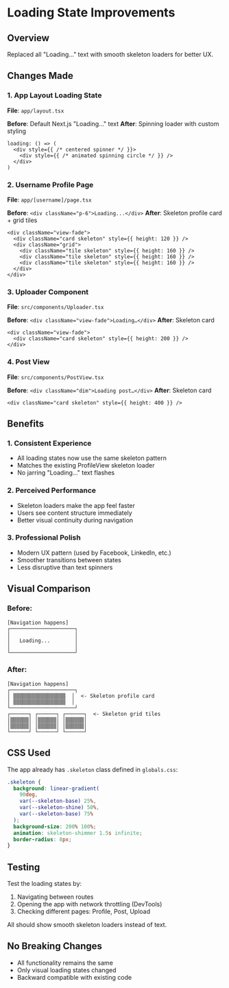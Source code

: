 # Loading State Improvements

## Overview
Replaced all "Loading..." text with smooth skeleton loaders for better UX.

## Changes Made

### 1. App Layout Loading State
**File**: `app/layout.tsx`

**Before**: Default Next.js "Loading..." text
**After**: Spinning loader with custom styling

```tsx
loading: () => (
  <div style={{ /* centered spinner */ }}>
    <div style={{ /* animated spinning circle */ }} />
  </div>
)
```

### 2. Username Profile Page
**File**: `app/[username]/page.tsx`

**Before**: `<div className="p-6">Loading...</div>`
**After**: Skeleton profile card + grid tiles

```tsx
<div className="view-fade">
  <div className="card skeleton" style={{ height: 120 }} />
  <div className="grid">
    <div className="tile skeleton" style={{ height: 160 }} />
    <div className="tile skeleton" style={{ height: 160 }} />
    <div className="tile skeleton" style={{ height: 160 }} />
  </div>
</div>
```

### 3. Uploader Component
**File**: `src/components/Uploader.tsx`

**Before**: `<div className="view-fade">Loading…</div>`
**After**: Skeleton card

```tsx
<div className="view-fade">
  <div className="card skeleton" style={{ height: 200 }} />
</div>
```

### 4. Post View
**File**: `src/components/PostView.tsx`

**Before**: `<div className="dim">Loading post…</div>`
**After**: Skeleton card

```tsx
<div className="card skeleton" style={{ height: 400 }} />
```

## Benefits

### 1. **Consistent Experience**
- All loading states now use the same skeleton pattern
- Matches the existing ProfileView skeleton loader
- No jarring "Loading..." text flashes

### 2. **Perceived Performance**
- Skeleton loaders make the app feel faster
- Users see content structure immediately
- Better visual continuity during navigation

### 3. **Professional Polish**
- Modern UX pattern (used by Facebook, LinkedIn, etc.)
- Smoother transitions between states
- Less disruptive than text spinners

## Visual Comparison

### Before:
```
[Navigation happens]
┌─────────────────────┐
│                     │
│   Loading...        │
│                     │
└─────────────────────┘
```

### After:
```
[Navigation happens]
┌─────────────────────┐
│ ▒▒▒▒▒▒▒▒▒▒▒▒▒▒▒▒▒  │  <- Skeleton profile card
│ ▒▒▒▒▒▒▒▒▒▒▒▒▒▒▒▒▒  │
└─────────────────────┘
┌──────┐ ┌──────┐ ┌──────┐  <- Skeleton grid tiles
│▒▒▒▒▒▒│ │▒▒▒▒▒▒│ │▒▒▒▒▒▒│
│▒▒▒▒▒▒│ │▒▒▒▒▒▒│ │▒▒▒▒▒▒│
└──────┘ └──────┘ └──────┘
```

## CSS Used

The app already has `.skeleton` class defined in `globals.css`:
```css
.skeleton {
  background: linear-gradient(
    90deg,
    var(--skeleton-base) 25%,
    var(--skeleton-shine) 50%,
    var(--skeleton-base) 75%
  );
  background-size: 200% 100%;
  animation: skeleton-shimmer 1.5s infinite;
  border-radius: 8px;
}
```

## Testing

Test the loading states by:
1. Navigating between routes
2. Opening the app with network throttling (DevTools)
3. Checking different pages: Profile, Post, Upload

All should show smooth skeleton loaders instead of text.

## No Breaking Changes

- All functionality remains the same
- Only visual loading states changed
- Backward compatible with existing code
